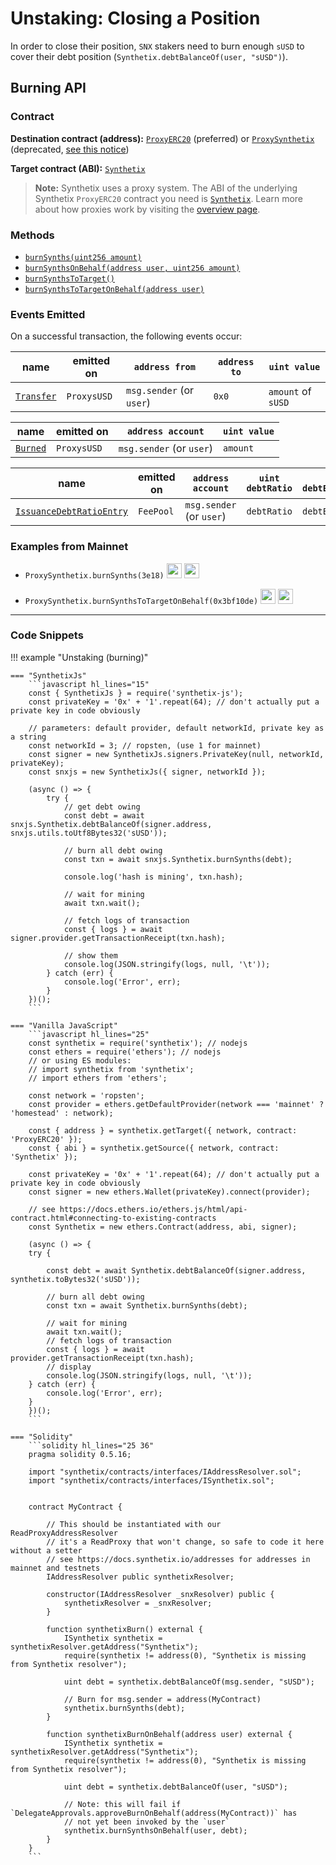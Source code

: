 # Unstaking: Closing a Position

In order to close their position, `SNX` stakers need to burn enough `sUSD` to cover their debt position (`Synthetix.debtBalanceOf(user, "sUSD")`).

## Burning API

### Contract

**Destination contract (address):** [`ProxyERC20`](https://contracts.synthetix.io/ProxyERC20) (preferred) or [`ProxySynthetix`](https://contracts.synthetix.io/ProxySynthetix) (deprecated, [see this notice](/integrations/guide/#proxy-deprecation))

**Target contract (ABI):** [`Synthetix`](https://contracts.synthetix.io/Synthetix)

> **Note:** Synthetix uses a proxy system. The ABI of the underlying Synthetix `ProxyERC20` contract you need is [`Synthetix`](https://contracts.synthetix.io/Synthetix). Learn more about how proxies work by visiting the [overview page](./integrations/#proxies).

### Methods

- [`burnSynths(uint256 amount)`](/contracts/source/contracts/Synthetix/#burnsynths)
- [`burnSynthsOnBehalf(address user, uint256 amount)`](/contracts/source/contracts/Synthetix/#burnsynthsonbehalf)
- [`burnSynthsToTarget()`](/contracts/source/contracts/Synthetix/#burnsynthstotarget)
- [`burnSynthsToTargetOnBehalf(address user)`](/contracts/source/contracts/Synthetix/#burnsynthstotargetonbehalf)

### Events Emitted

On a successful transaction, the following events occur:

| name                                                                | emitted on  | `address from`           | `address to` | `uint value`       |
| ------------------------------------------------------------------- | ----------- | ------------------------ | ------------ | ------------------ |
| [`Transfer`](/contracts/source/contracts/ExternStateToken#transfer) | `ProxysUSD` | `msg.sender` (or `user`) | `0x0`        | `amount` of `sUSD` |

| name                                                 | emitted on  | `address account`        | `uint value` |
| ---------------------------------------------------- | ----------- | ------------------------ | ------------ |
| [`Burned`](/contracts/source/contracts/Synth#burned) | `ProxysUSD` | `msg.sender` (or `user`) | `amount`     |

| name                                                                                   | emitted on | `address account`        | `uint debtRatio` | `uint debtEntryIndex` | `uint feePeriodStartingDebtIndex` |
| -------------------------------------------------------------------------------------- | ---------- | ------------------------ | ---------------- | --------------------- | --------------------------------- |
| [`IssuanceDebtRatioEntry`](/contracts/source/contracts/FeePool#issuancedebtratioentry) | `FeePool`  | `msg.sender` (or `user`) | `debtRatio`      | `debtEntryIndex`      | `feePeriodStartingDebtIndex`      |

### Examples from Mainnet

- `ProxySynthetix.burnSynths(3e18)` <a target=_blank href="https://dashboard.tenderly.co/tx/main/0xc781ddb16ca1e3fed5cf2acb1749e26a1b125057b6f9bfd23235c71381749843/logs"><img src="https://tenderly.co/icons/icon-48x48.png" width=24 /></a> <a target=_blank href="https://etherscan.io/tx/0xc781ddb16ca1e3fed5cf2acb1749e26a1b125057b6f9bfd23235c71381749843#eventlog"><img src="https://etherscan.io/images/favicon2.ico" width=24 /></a>

- `ProxySynthetix.burnSynthsToTargetOnBehalf(0x3bf10de)` <a target=_blank href="https://dashboard.tenderly.co/tx/main/0x53eb0cc3509726b02ba53fe869583d964b6ccdc48099c6fbab62d46b4774a01f/logs"><img src="https://tenderly.co/icons/icon-48x48.png" width=24 /></a> <a target=_blank href="https://etherscan.io/tx/0x53eb0cc3509726b02ba53fe869583d964b6ccdc48099c6fbab62d46b4774a01f#eventlog"><img src="https://etherscan.io/images/favicon2.ico" width=24 /></a>

---

### Code Snippets

!!! example "Unstaking (burning)"

    === "SynthetixJs"
        ```javascript hl_lines="15"
        const { SynthetixJs } = require('synthetix-js');
        const privateKey = '0x' + '1'.repeat(64); // don't actually put a private key in code obviously

        // parameters: default provider, default networkId, private key as a string
        const networkId = 3; // ropsten, (use 1 for mainnet)
        const signer = new SynthetixJs.signers.PrivateKey(null, networkId, privateKey);
        const snxjs = new SynthetixJs({ signer, networkId });

        (async () => {
            try {
                // get debt owing
                const debt = await snxjs.Synthetix.debtBalanceOf(signer.address, snxjs.utils.toUtf8Bytes32('sUSD'));

                // burn all debt owing
                const txn = await snxjs.Synthetix.burnSynths(debt);

                console.log('hash is mining', txn.hash);

                // wait for mining
                await txn.wait();

                // fetch logs of transaction
                const { logs } = await signer.provider.getTransactionReceipt(txn.hash);

                // show them
                console.log(JSON.stringify(logs, null, '\t'));
            } catch (err) {
                console.log('Error', err);
            }
        })();
        ```

    === "Vanilla JavaScript"
        ```javascript hl_lines="25"
        const synthetix = require('synthetix'); // nodejs
        const ethers = require('ethers'); // nodejs
        // or using ES modules:
        // import synthetix from 'synthetix';
        // import ethers from 'ethers';

        const network = 'ropsten';
        const provider = ethers.getDefaultProvider(network === 'mainnet' ? 'homestead' : network);

        const { address } = synthetix.getTarget({ network, contract: 'ProxyERC20' });
        const { abi } = synthetix.getSource({ network, contract: 'Synthetix' });

        const privateKey = '0x' + '1'.repeat(64); // don't actually put a private key in code obviously
        const signer = new ethers.Wallet(privateKey).connect(provider);

        // see https://docs.ethers.io/ethers.js/html/api-contract.html#connecting-to-existing-contracts
        const Synthetix = new ethers.Contract(address, abi, signer);

        (async () => {
        try {

            const debt = await Synthetix.debtBalanceOf(signer.address, synthetix.toBytes32('sUSD'));

            // burn all debt owing
            const txn = await Synthetix.burnSynths(debt);

            // wait for mining
            await txn.wait();
            // fetch logs of transaction
            const { logs } = await provider.getTransactionReceipt(txn.hash);
            // display
            console.log(JSON.stringify(logs, null, '\t'));
        } catch (err) {
            console.log('Error', err);
        }
        })();
        ```

    === "Solidity"
        ```solidity hl_lines="25 36"
        pragma solidity 0.5.16;

        import "synthetix/contracts/interfaces/IAddressResolver.sol";
        import "synthetix/contracts/interfaces/ISynthetix.sol";


        contract MyContract {

            // This should be instantiated with our ReadProxyAddressResolver
            // it's a ReadProxy that won't change, so safe to code it here without a setter
            // see https://docs.synthetix.io/addresses for addresses in mainnet and testnets
            IAddressResolver public synthetixResolver;

            constructor(IAddressResolver _snxResolver) public {
                synthetixResolver = _snxResolver;
            }

            function synthetixBurn() external {
                ISynthetix synthetix = synthetixResolver.getAddress("Synthetix");
                require(synthetix != address(0), "Synthetix is missing from Synthetix resolver");

                uint debt = synthetix.debtBalanceOf(msg.sender, "sUSD");

                // Burn for msg.sender = address(MyContract)
                synthetix.burnSynths(debt);
            }

            function synthetixBurnOnBehalf(address user) external {
                ISynthetix synthetix = synthetixResolver.getAddress("Synthetix");
                require(synthetix != address(0), "Synthetix is missing from Synthetix resolver");

                uint debt = synthetix.debtBalanceOf(user, "sUSD");

                // Note: this will fail if `DelegateApprovals.approveBurnOnBehalf(address(MyContract))` has
                // not yet been invoked by the `user`
                synthetix.burnSynthsOnBehalf(user, debt);
            }
        }
        ```
